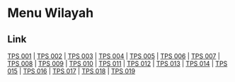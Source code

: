 # Menu Wilayah

## Link

[TPS 001](https://github.com/gigit-pemilu/pemilu-2024-65-kalimantan-utara/tree/main/pileg-dpr/hitung-suara/sub/65-kalimantan-utara/sub/03-nunukan/sub/10-sebatik-timur/sub/2001-sungai-nyamuk/sub/001-tps)
 | 
[TPS 002](https://github.com/gigit-pemilu/pemilu-2024-65-kalimantan-utara/tree/main/pileg-dpr/hitung-suara/sub/65-kalimantan-utara/sub/03-nunukan/sub/10-sebatik-timur/sub/2001-sungai-nyamuk/sub/002-tps)
 | 
[TPS 003](https://github.com/gigit-pemilu/pemilu-2024-65-kalimantan-utara/tree/main/pileg-dpr/hitung-suara/sub/65-kalimantan-utara/sub/03-nunukan/sub/10-sebatik-timur/sub/2001-sungai-nyamuk/sub/003-tps)
 | 
[TPS 004](https://github.com/gigit-pemilu/pemilu-2024-65-kalimantan-utara/tree/main/pileg-dpr/hitung-suara/sub/65-kalimantan-utara/sub/03-nunukan/sub/10-sebatik-timur/sub/2001-sungai-nyamuk/sub/004-tps)
 | 
[TPS 005](https://github.com/gigit-pemilu/pemilu-2024-65-kalimantan-utara/tree/main/pileg-dpr/hitung-suara/sub/65-kalimantan-utara/sub/03-nunukan/sub/10-sebatik-timur/sub/2001-sungai-nyamuk/sub/005-tps)
 | 
[TPS 006](https://github.com/gigit-pemilu/pemilu-2024-65-kalimantan-utara/tree/main/pileg-dpr/hitung-suara/sub/65-kalimantan-utara/sub/03-nunukan/sub/10-sebatik-timur/sub/2001-sungai-nyamuk/sub/006-tps)
 | 
[TPS 007](https://github.com/gigit-pemilu/pemilu-2024-65-kalimantan-utara/tree/main/pileg-dpr/hitung-suara/sub/65-kalimantan-utara/sub/03-nunukan/sub/10-sebatik-timur/sub/2001-sungai-nyamuk/sub/007-tps)
 | 
[TPS 008](https://github.com/gigit-pemilu/pemilu-2024-65-kalimantan-utara/tree/main/pileg-dpr/hitung-suara/sub/65-kalimantan-utara/sub/03-nunukan/sub/10-sebatik-timur/sub/2001-sungai-nyamuk/sub/008-tps)
 | 
[TPS 009](https://github.com/gigit-pemilu/pemilu-2024-65-kalimantan-utara/tree/main/pileg-dpr/hitung-suara/sub/65-kalimantan-utara/sub/03-nunukan/sub/10-sebatik-timur/sub/2001-sungai-nyamuk/sub/009-tps)
 | 
[TPS 010](https://github.com/gigit-pemilu/pemilu-2024-65-kalimantan-utara/tree/main/pileg-dpr/hitung-suara/sub/65-kalimantan-utara/sub/03-nunukan/sub/10-sebatik-timur/sub/2001-sungai-nyamuk/sub/010-tps)
 | 
[TPS 011](https://github.com/gigit-pemilu/pemilu-2024-65-kalimantan-utara/tree/main/pileg-dpr/hitung-suara/sub/65-kalimantan-utara/sub/03-nunukan/sub/10-sebatik-timur/sub/2001-sungai-nyamuk/sub/011-tps)
 | 
[TPS 012](https://github.com/gigit-pemilu/pemilu-2024-65-kalimantan-utara/tree/main/pileg-dpr/hitung-suara/sub/65-kalimantan-utara/sub/03-nunukan/sub/10-sebatik-timur/sub/2001-sungai-nyamuk/sub/012-tps)
 | 
[TPS 013](https://github.com/gigit-pemilu/pemilu-2024-65-kalimantan-utara/tree/main/pileg-dpr/hitung-suara/sub/65-kalimantan-utara/sub/03-nunukan/sub/10-sebatik-timur/sub/2001-sungai-nyamuk/sub/013-tps)
 | 
[TPS 014](https://github.com/gigit-pemilu/pemilu-2024-65-kalimantan-utara/tree/main/pileg-dpr/hitung-suara/sub/65-kalimantan-utara/sub/03-nunukan/sub/10-sebatik-timur/sub/2001-sungai-nyamuk/sub/014-tps)
 | 
[TPS 015](https://github.com/gigit-pemilu/pemilu-2024-65-kalimantan-utara/tree/main/pileg-dpr/hitung-suara/sub/65-kalimantan-utara/sub/03-nunukan/sub/10-sebatik-timur/sub/2001-sungai-nyamuk/sub/015-tps)
 | 
[TPS 016](https://github.com/gigit-pemilu/pemilu-2024-65-kalimantan-utara/tree/main/pileg-dpr/hitung-suara/sub/65-kalimantan-utara/sub/03-nunukan/sub/10-sebatik-timur/sub/2001-sungai-nyamuk/sub/016-tps)
 | 
[TPS 017](https://github.com/gigit-pemilu/pemilu-2024-65-kalimantan-utara/tree/main/pileg-dpr/hitung-suara/sub/65-kalimantan-utara/sub/03-nunukan/sub/10-sebatik-timur/sub/2001-sungai-nyamuk/sub/017-tps)
 | 
[TPS 018](https://github.com/gigit-pemilu/pemilu-2024-65-kalimantan-utara/tree/main/pileg-dpr/hitung-suara/sub/65-kalimantan-utara/sub/03-nunukan/sub/10-sebatik-timur/sub/2001-sungai-nyamuk/sub/018-tps)
 | 
[TPS 019](https://github.com/gigit-pemilu/pemilu-2024-65-kalimantan-utara/tree/main/pileg-dpr/hitung-suara/sub/65-kalimantan-utara/sub/03-nunukan/sub/10-sebatik-timur/sub/2001-sungai-nyamuk/sub/019-tps)

